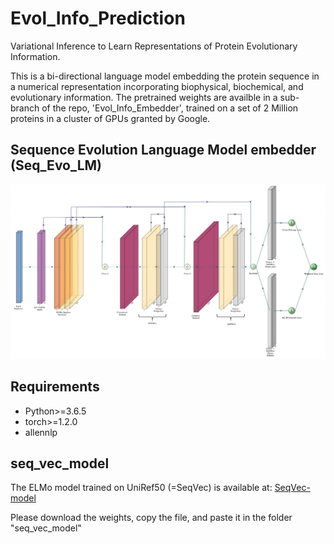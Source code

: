 # Evol_Info_Prediction
Variational Inference to Learn Representations of Protein Evolutionary Information.

This is a bi-directional language model embedding the protein sequence in a numerical representation incorporating biophysical, biochemical, and evolutionary information. The pretrained weights are availble in a sub-branch of the repo, 'Evol_Info_Embedder', trained on a set of 2 Million proteins in a cluster of GPUs granted by Google.

## Sequence Evolution Language Model embedder (Seq_Evo_LM)
![](img/LM_with_residual.jpg?style=centerme)

## Requirements

*  Python>=3.6.5
*  torch>=1.2.0
*  allennlp

## seq_vec_model
The ELMo model trained on UniRef50 (=SeqVec) is available at:
[SeqVec-model](https://rostlab.org/~deepppi/seqvec.zip)

Please download the weights, copy the file, and paste it in the folder "seq_vec_model"


